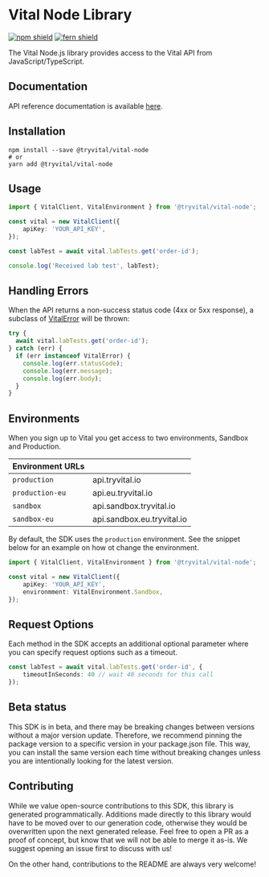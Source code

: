 # Vital Node Library

[![npm shield](https://img.shields.io/npm/v/@tryvital/vital-node)](https://www.npmjs.com/package/@tryvital/vital-node)
[![fern shield](https://img.shields.io/badge/%F0%9F%8C%BF-SDK%20generated%20by%20Fern-brightgreen)](https://buildwithfern.com/?utm_source=tryvital/vital-node/readme)

The Vital Node.js library provides access to the Vital API from JavaScript/TypeScript.

## Documentation

API reference documentation is available [here](https://docs.tryvital.io/home/welcome).

## Installation

```
npm install --save @tryvital/vital-node
# or
yarn add @tryvital/vital-node
```

## Usage
```typescript
import { VitalClient, VitalEnvironment } from '@tryvital/vital-node';

const vital = new VitalClient({
    apiKey: 'YOUR_API_KEY',
});

const labTest = await vital.labTests.get('order-id');

console.log('Received lab test', labTest);
```

## Handling Errors

When the API returns a non-success status code (4xx or 5xx response), a subclass of [VitalError](./src/errors/VitalError.ts) will be thrown:

```ts
try {
  await vital.labTests.get('order-id');
} catch (err) {
  if (err instanceof VitalError) {
    console.log(err.statusCode);
    console.log(err.message);
    console.log(err.body);
  }
}
```

## Environments

When you sign up to Vital you get access to two environments, Sandbox and Production.

| Environment URLs |                                    |
| ---------------- | ---------------------------------- |
| `production`     | api.tryvital.io                    |
| `production-eu`  | api.eu.tryvital.io                 |
| `sandbox`        | api.sandbox.tryvital.io            |
| `sandbox-eu`     | api.sandbox.eu.tryvital.io         |

By default, the SDK uses the `production` environment. See the snippet below 
for an example on how ot change the environment. 

```ts
import { VitalClient, VitalEnvironment } from '@tryvital/vital-node';

const vital = new VitalClient({
    apiKey: 'YOUR_API_KEY',
    environmment: VitalEnvironment.Sandbox,
});
```

## Request Options

Each method in the SDK accepts an additional optional parameter where
you can specify request options such as a timeout. 

```ts
const labTest = await vital.labTests.get('order-id', {
    timeoutInSeconds: 40 // wait 40 seconds for this call
});
```

## Beta status

This SDK is in beta, and there may be breaking changes between versions without a major version update. Therefore, we recommend pinning the package version to a specific version in your package.json file. This way, you can install the same version each time without breaking changes unless you are intentionally looking for the latest version.

## Contributing

While we value open-source contributions to this SDK, this library is generated programmatically. Additions made directly to this library would have to be moved over to our generation code, otherwise they would be overwritten upon the next generated release. Feel free to open a PR as a proof of concept, but know that we will not be able to merge it as-is. We suggest opening an issue first to discuss with us!

On the other hand, contributions to the README are always very welcome!
